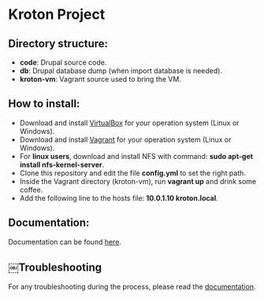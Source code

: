 # Kroton Project

## Directory structure:
- **code**: Drupal source code.
- **db**: Drupal database dump (when import database is needed).
- **kroton-vm**: Vagrant source used to bring the VM.

## How to install:
- Download and install [VirtualBox](https://www.virtualbox.org) for your operation system (Linux or Windows).
- Download and install [Vagrant](https://www.vagrantup.com) for your operation system (Linux or Windows).
- For **linux users**, download and install NFS with command: **sudo apt-get install nfs-kernel-server**.
- Clone this repository and edit the file **config.yml** to set the right path.
- Inside the Vagrant directory (kroton-vm), run **vagrant up** and drink some coffee.
- Add the following line to the hosts file: **10.0.1.10 kroton.local**.

## Documentation:
Documentation can be found [here](https://docs.google.com/document/d/1bmxM7fB9P__knvZXdLMMhRCwjwK5eyKMv3snj3D7PZk/).

## ￼Troubleshooting
For any troubleshooting during the process, please read the [documentation](https://docs.google.com/document/d/1bmxM7fB9P__knvZXdLMMhRCwjwK5eyKMv3snj3D7PZk/#heading=h.s7qzzz7bscbd).
